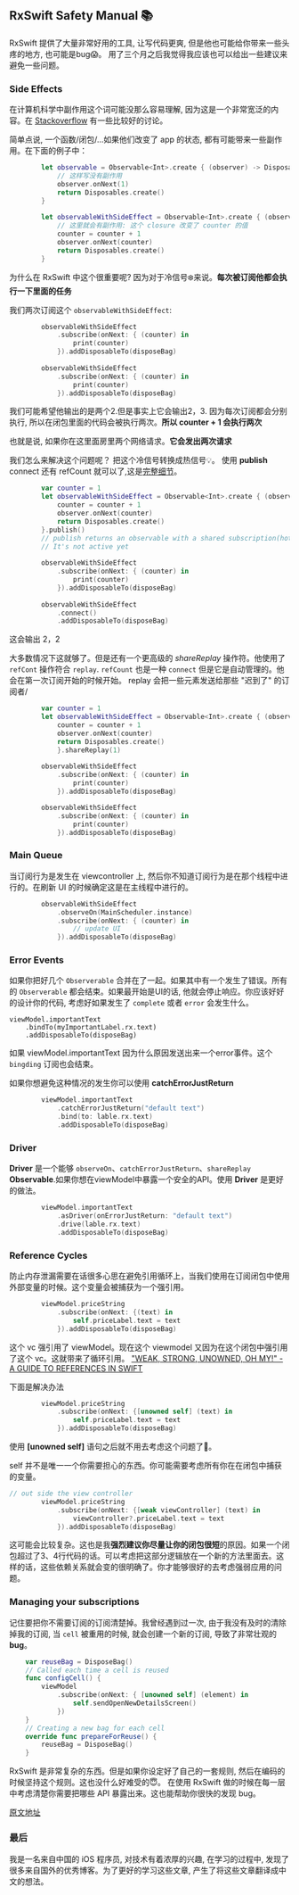 ## RxSwift Safety Manual 📚


RxSwift 提供了大量非常好用的工具, 让写代码更爽, 但是他也可能给你带来一些头疼的地方, 也可能是bug😱。 用了三个月之后我觉得我应该也可以给出一些建议来避免一些问题。

### Side Effects

在计算机科学中副作用这个词可能没那么容易理解, 因为这是一个非常宽泛的内容。在 [Stackoverflow](http://softwareengineering.stackexchange.com/questions/40297/what-is-a-side-effect) 有一些比较好的讨论。

简单点说, 一个函数/闭包/...如果他们改变了 app 的状态, 都有可能带来一些副作用。在下面的例子中：

```swift
        let observable = Observable<Int>.create { (observer) -> Disposable in
            // 这样写没有副作用
            observer.onNext(1)
            return Disposables.create()
        }
        
        let observableWithSideEffect = Observable<Int>.create { (observer) -> Disposable in
            // 这里就会有副作用: 这个 closure 改变了 counter 的值
            counter = counter + 1
            observer.onNext(counter)
            return Disposables.create()
        }
```

为什么在 RxSwift 中这个很重要呢? 因为对于冷信号❄️来说。**每次被订阅他都会执行一下里面的任务**

我们两次订阅这个 `observableWithSideEffect`: 

```swift
        observableWithSideEffect
            .subscribe(onNext: { (counter) in
                print(counter)
            }).addDisposableTo(disposeBag)
        
        observableWithSideEffect
            .subscribe(onNext: { (counter) in
                print(counter)
            }).addDisposableTo(disposeBag)
```

我们可能希望他输出的是两个2.但是事实上它会输出2，3. 因为每次订阅都会分别执行, 所以在闭包里面的代码会被执行两次。**所以 counter + 1 会执行两次**

也就是说, 如果你在这里面房里两个网络请求。**它会发出两次请求**

我们怎么来解决这个问题呢？ 把这个冷信号转换成热信号💡。 使用 **publish** connect 还有 refCount 就可以了,这是[完整细节](http://www.tailec.com/blog/understanding-publish-connect-refcount-share)。

```swift
        var counter = 1
        let observableWithSideEffect = Observable<Int>.create { (observer) -> Disposable in
            counter = counter + 1
            observer.onNext(counter)
            return Disposables.create()
        }.publish()
        // publish returns an observable with a shared subscription(hot).
        // It's not active yet
        
        observableWithSideEffect
            .subscribe(onNext: { (counter) in
                print(counter)
            }).addDisposableTo(disposeBag)
        
        observableWithSideEffect
            .connect()
            .addDisposableTo(disposeBag)
```

这会输出 2，2


大多数情况下这就够了。但是还有一个更高级的 *shareReplay* 操作符。他使用了 `refCont` 操作符合 `replay`. `refCount` 也是一种 `connect` 但是它是自动管理的。他会在第一次订阅开始的时候开始。 replay 会把一些元素发送给那些 "迟到了" 的订阅者/

```swift
        var counter = 1
        let observableWithSideEffect = Observable<Int>.create { (observer) -> Disposable in
            counter = counter + 1
            observer.onNext(counter)
            return Disposables.create()
            }.shareReplay(1)
        
        observableWithSideEffect
            .subscribe(onNext: { (counter) in
                print(counter)
            }).addDisposableTo(disposeBag)

        observableWithSideEffect
            .subscribe(onNext: { (counter) in
                print(counter)
            }).addDisposableTo(disposeBag)
```

### Main Queue

当订阅行为是发生在 viewcontroller 上, 然后你不知道订阅行为是在那个线程中进行的。在刷新 UI 的时候确定这是在主线程中进行的。

```swift
        observableWithSideEffect
            .observeOn(MainScheduler.instance)
            .subscribe(onNext: { (counter) in
                // update UI
            }).addDisposableTo(disposeBag)
```

### Error Events

如果你把好几个 `Observerable` 合并在了一起。如果其中有一个发生了错误。所有的 `Observerable` 都会结束。如果最开始是UI的话, 他就会停止响应。你应该好好的设计你的代码, 考虑好如果发生了 `complete` 或者 `error` 会发生什么。

```
viewModel.importantText
    .bindTo(myImportantLabel.rx.text)
    .addDisposableTo(disposeBag)
```

如果 viewModel.importantText 因为什么原因发送出来一个error事件。这个 `bingding` 订阅也会结束。

如果你想避免这种情况的发生你可以使用 **catchErrorJustReturn**

```swift
        viewModel.importantText
            .catchErrorJustReturn("default text")
            .bind(to: lable.rx.text)
            .addDisposableTo(disposeBag)
```



### Driver

**Driver** 是一个能够 `observeOn`、`catchErrorJustReturn`、`shareReplay` **Observable**.如果你想在viewModel中暴露一个安全的API。使用 **Driver** 是更好的做法。

```swift
        viewModel.importantText
            .asDriver(onErrorJustReturn: "default text")
            .drive(lable.rx.text)
            .addDisposableTo(disposeBag)
```

### Reference Cycles

防止内存泄漏需要在话很多心思在避免引用循环上，当我们使用在订阅闭包中使用外部变量的时候。这个变量会被捕获为一个强引用。

```swift
        viewModel.priceString
            .subscribe(onNext: {(text) in
                self.priceLabel.text = text
            }).addDisposableTo(disposeBag)
```

这个 vc 强引用了 viewModel。现在这个 viewmodel 又因为在这个闭包中强引用了这个 vc。这就带来了循环引用。 ["WEAK, STRONG, UNOWNED, OH MY!" - A GUIDE TO REFERENCES IN SWIFT](https://krakendev.io/blog/weak-and-unowned-references-in-swift)

下面是解决办法

```swift
        viewModel.priceString
            .subscribe(onNext: {[unowned self] (text) in
                self.priceLabel.text = text
            }).addDisposableTo(disposeBag)
```

使用 **[unowned self]** 语句之后就不用去考虑这个问题了🤗。

self 并不是唯一一个你需要担心的东西。你可能需要考虑所有你在在闭包中捕获的变量。

```swift
// out side the view controller
        viewModel.priceString
            .subscribe(onNext: {[weak viewController] (text) in
                viewController?.priceLabel.text = text
            }).addDisposableTo(disposeBag)
```

这可能会比较复杂。这也是我**强烈建议你尽量让你的闭包很短**的原因。如果一个闭包超过了3、4行代码的话。可以考虑把这部分逻辑放在一个新的方法里面去。这样的话，这些依赖关系就会变的很明确了。你才能够很好的去考虑强弱应用的问题。


### Managing your subscriptions

记住要把你不需要订阅的订阅清楚掉。我曾经遇到过一次, 由于我没有及时的清除掉我的订阅, 当 `cell` 被重用的时候, 就会创建一个新的订阅, 导致了非常壮观的 **bug**。

```swift
    var reuseBag = DisposeBag()
    // Called each time a cell is reused
    func configCell() {
        viewModel
            .subscribe(onNext: { [unowned self] (element) in
                self.sendOpenNewDetailsScreen()
            })
    }
    // Creating a new bag for each cell
    override func prepareForReuse() {
        reuseBag = DisposeBag()
    }

```

RxSwift 是非常复杂的东西。但是如果你设定好了自己的一套规则, 然后在编码的时候坚持这个规则。这也没什么好难受的😇。 在使用 RxSwift 做的时候在每一层中考虑清楚你需要把哪些 API 暴露出来。这也能帮助你很快的发现 bug。

[原文地址](http://swiftpearls.com/RxSwift-Safety-Manual.html)

### 最后

我是一名来自中国的 iOS 程序员, 对技术有着浓厚的兴趣, 在学习的过程中, 发现了很多来自国外的优秀博客。为了更好的学习这些文章, 产生了将这些文章翻译成中文的想法。

